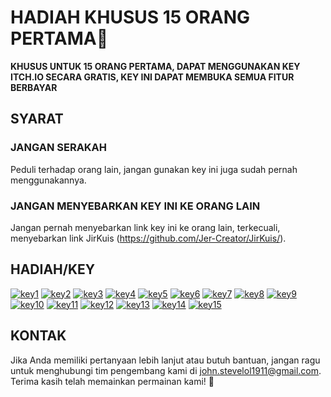 # **HADIAH KHUSUS 15 ORANG PERTAMA**🎉

**KHUSUS UNTUK 15 ORANG PERTAMA, DAPAT MENGGUNAKAN KEY ITCH.IO SECARA GRATIS, KEY INI DAPAT MEMBUKA SEMUA FITUR BERBAYAR**

## SYARAT

### JANGAN SERAKAH
Peduli terhadap orang lain, jangan gunakan key ini juga sudah pernah menggunakannya.

### JANGAN MENYEBARKAN KEY INI KE ORANG LAIN
Jangan pernah menyebarkan link key ini ke orang lain, terkecuali, menyebarkan link JirKuis (https://github.com/Jer-Creator/JirKuis/).

## HADIAH/KEY

[![key1](https://img.shields.io/badge/key1-FA5C5C?style=for-the-badge&logo=itch.io&logoColor=white)](https://jirdev.itch.io/jirkuis-simple-quiz/download/GITHUBREWARD-5Z33KiiqBDw4J7zVWmKR28Dfa-WDcmYviPXdUyBWMsZaRzNGeeqsW)
[![key2](https://img.shields.io/badge/key2-FA5C5C?style=for-the-badge&logo=itch.io&logoColor=white)](https://jirdev.itch.io/jirkuis-simple-quiz/download/GITHUBREWARD-3e33KiiqBDw4J7zVWmKR28Dfa-ASbAzQXjUDKv5FMYAnzk45jUAuGp)
[![key3](https://img.shields.io/badge/key3-FA5C5C?style=for-the-badge&logo=itch.io&logoColor=white)](https://jirdev.itch.io/jirkuis-simple-quiz/download/GITHUBREWARD-Y533KiiqBDw4J7zVWmKR28Dfa-bRot5GSa7CK2mrsNuPMMyRbi7dRh)
[![key4](https://img.shields.io/badge/key4-FA5C5C?style=for-the-badge&logo=itch.io&logoColor=white)](https://jirdev.itch.io/jirkuis-simple-quiz/download/GITHUBREWARD-x833KiiqBDw4J7zVWmKR28Dfa-AVnrdzP8txybZHXrGvvFE7F7v6rh)
[![key5](https://img.shields.io/badge/key5-FA5C5C?style=for-the-badge&logo=itch.io&logoColor=white)](https://jirdev.itch.io/jirkuis-simple-quiz/download/GITHUBREWARD-4133KiiqBDw4J7zVWmKR28Dfa-WSdUiDhH6egozTttVWJLcUPPi33h)
[![key6](https://img.shields.io/badge/key6-FA5C5C?style=for-the-badge&logo=itch.io&logoColor=white)](https://jirdev.itch.io/jirkuis-simple-quiz/download/GITHUBREWARD-8A33KiiqBDw4J7zVWmKR28Dfa-gciSe6PbsYhnMXyW9VYpz7Jc9Xas)
[![key7](https://img.shields.io/badge/key7-FA5C5C?style=for-the-badge&logo=itch.io&logoColor=white)](https://jirdev.itch.io/jirkuis-simple-quiz/download/GITHUBREWARD-Up93KiiqBDw4J7zVWmKR28Dfa-WwRzuYqhFXV9U3nn35sdhzM149Pp)
[![key8](https://img.shields.io/badge/key8-FA5C5C?style=for-the-badge&logo=itch.io&logoColor=white)](https://jirdev.itch.io/jirkuis-simple-quiz/download/GITHUBREWARD-ca93KiiqBDw4J7zVWmKR28Dfa-9sKUyfuws1p441qGmCHGFafnWQKs)
[![key9](https://img.shields.io/badge/key9-FA5C5C?style=for-the-badge&logo=itch.io&logoColor=white)](https://jirdev.itch.io/jirkuis-simple-quiz/download/GITHUBREWARD-pB93KiiqBDw4J7zVWmKR28Dfa-mJCdwppUj4U5W1FNA16GpujGwP5p)
[![key10](https://img.shields.io/badge/key10-FA5C5C?style=for-the-badge&logo=itch.io&logoColor=white)](https://jirdev.itch.io/jirkuis-simple-quiz/download/GITHUBREWARD-GYH7zepCi8ePeVCxUTqMWwSTYP-9fotAtvoeGhvchbzXaf6v16ZPQ9p)
[![key11](https://img.shields.io/badge/key11-FA5C5C?style=for-the-badge&logo=itch.io&logoColor=white)](https://jirdev.itch.io/jirkuis-simple-quiz/download/GITHUBREWARD-gcH7zepCi8ePeVCxUTqMWwSTYP-F7LZ2h3KCTUcizHb2PJUU9neU2Bs)
[![key12](https://img.shields.io/badge/key12-FA5C5C?style=for-the-badge&logo=itch.io&logoColor=white)](https://jirdev.itch.io/jirkuis-simple-quiz/download/GITHUBREWARD-a6H7zepCi8ePeVCxUTqMWwSTYP-zAVZs2nERQNiAg3KxQG1NFuSH3Gp)
[![key13](https://img.shields.io/badge/key13-FA5C5C?style=for-the-badge&logo=itch.io&logoColor=white)](https://jirdev.itch.io/jirkuis-simple-quiz/download/GITHUBREWARD-WmH7zepCi8ePeVCxUTqMWwSTYP-UpJ5yb6TvezQqNCnGAcS88sEWt1)
[![key14](https://img.shields.io/badge/key14-FA5C5C?style=for-the-badge&logo=itch.io&logoColor=white)](https://jirdev.itch.io/jirkuis-simple-quiz/download/GITHUBREWARD-vqH7zepCi8ePeVCxUTqMWwSTYP-TDxUJ54NFBvNJLmfqiY3emK453o)
[![key15](https://img.shields.io/badge/key15-FA5C5C?style=for-the-badge&logo=itch.io&logoColor=white)](https://jirdev.itch.io/jirkuis-simple-quiz/download/GITHUBREWARD-LvH7zepCi8ePeVCxUTqMWwSTYP-gEzciHxK4XVQhzLbE3d67AZ8eDi)

## KONTAK
Jika Anda memiliki pertanyaan lebih lanjut atau butuh bantuan, jangan ragu untuk menghubungi tim pengembang kami di [john.stevelol1911@gmail.com](emailto:john.stevelol1911@gmail.com). Terima kasih telah memainkan permainan kami! 🌟


